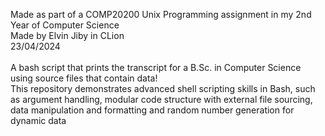 Made as part of a COMP20200 Unix Programming assignment in my 2nd Year of Computer Science<br/>
Made by Elvin Jiby in CLion<br/>
23/04/2024<br/>
<br/>
A bash script that prints the transcript for a B.Sc. in Computer Science using source files that contain data!<br/>
This repository demonstrates advanced shell scripting skills in Bash, such as argument handling, modular code structure with external file sourcing, data manipulation and formatting and random number generation for dynamic data<br/>
